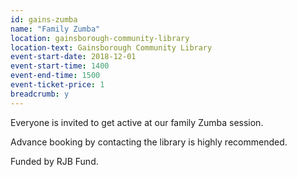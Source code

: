 ```yaml
---
id: gains-zumba
name: "Family Zumba"
location: gainsborough-community-library
location-text: Gainsborough Community Library
event-start-date: 2018-12-01
event-start-time: 1400
event-end-time: 1500
event-ticket-price: 1
breadcrumb: y
---
```


Everyone is invited to get active at our family Zumba session.

Advance booking by contacting the library is highly recommended.

Funded by RJB Fund.
